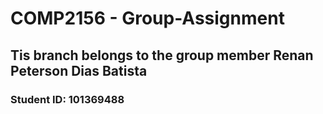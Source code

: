 # COMP2156 - Group-Assignment
## Tis branch belongs to the group member Renan Peterson Dias Batista
### Student ID: 101369488
